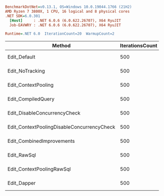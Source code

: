 ``` ini

BenchmarkDotNet=v0.13.1, OS=Windows 10.0.19044.1766 (21H2)
AMD Ryzen 7 3800X, 1 CPU, 16 logical and 8 physical cores
.NET SDK=6.0.301
  [Host]     : .NET 6.0.6 (6.0.622.26707), X64 RyuJIT
  Job-EAVWRY : .NET 6.0.6 (6.0.622.26707), X64 RyuJIT

Runtime=.NET 6.0  IterationCount=20  WarmupCount=2  

```
|                                     Method | IterationsCount |       Mean |    Error |   StdDev | Ratio |     Gen 0 |     Gen 1 | Allocated |
|------------------------------------------- |---------------- |-----------:|---------:|---------:|------:|----------:|----------:|----------:|
|                               Edit_Default |             500 | 2,425.0 ms | 13.96 ms | 15.52 ms |  1.00 | 8000.0000 | 1000.0000 |     70 MB |
|                            Edit_NoTracking |             500 | 2,420.3 ms | 11.37 ms | 13.09 ms |  1.00 | 8000.0000 | 1000.0000 |     70 MB |
|                        Edit_ContextPooling |             500 | 2,275.8 ms | 16.43 ms | 18.92 ms |  0.94 | 3000.0000 |         - |     26 MB |
|                         Edit_CompiledQuery |             500 | 2,382.3 ms | 13.84 ms | 15.38 ms |  0.98 | 8000.0000 | 1000.0000 |     68 MB |
|               Edit_DisableConcurrencyCheck |             500 | 2,438.3 ms | 15.69 ms | 17.44 ms |  1.01 | 8000.0000 | 1000.0000 |     71 MB |
| Edit_ContextPoolingDisableConcurrencyCheck |             500 | 2,282.6 ms | 16.59 ms | 19.10 ms |  0.94 | 3000.0000 |         - |     25 MB |
|                  Edit_CombinedImprovements |             500 | 1,810.6 ms | 11.40 ms | 13.12 ms |  0.75 | 2000.0000 |         - |     21 MB |
|                                Edit_RawSql |             500 | 1,058.7 ms |  5.03 ms |  5.39 ms |  0.44 | 6000.0000 | 1000.0000 |     48 MB |
|                  Edit_ContextPoolingRawSql |             500 |   940.6 ms |  9.83 ms | 11.32 ms |  0.39 |         - |         - |      4 MB |
|                                Edit_Dapper |             500 |   935.2 ms |  6.88 ms |  7.92 ms |  0.39 |         - |         - |      3 MB |
